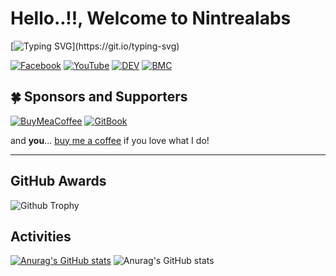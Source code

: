 # Hello..!!, Welcome to Nintrealabs

[![Typing SVG](https://readme-typing-svg.herokuapp.com?font=comfortaa&color=d42932&size=24&width=500&lines=Hello+!!+We+Are+from+Nintrea;Our+Location+Is+from+Cambodia;Nice+to+meet+you...)](https://git.io/typing-svg)

[![Facebook](https://img.shields.io/badge/Facebook-%231877F2.svg?&style=flat-square&logo=facebook&logoColor=white)](https://facebook.com/nintreapage) [![YouTube](https://img.shields.io/badge/YouTube-%23FF0000.svg?&style=flat-square&logo=youtube&logoColor=white)](https://youtube.com/Ahphnek3) [![DEV](https://img.shields.io/badge/DEV-%23000000.svg?&style=flat-square&logo=dev.to&logoColor=white)](https://dev.to/sophatleat) [![BMC](https://img.shields.io/badge/BuyMeaCoffee-%23FFDD00.svg?&style=flat-square&logo=buy-me-a-coffee&logoColor=black)](https://bmc.xyz/sophat)


## 🍀 Sponsors and Supporters

[![BuyMeaCoffee](https://wrngnz.ga/badge-buymeacoffee)](https://buymeacoff.ee/nintrea) [![GitBook](https://wrngnz.ga/badge-gitbook)](https://app.gitbook.com/@sophat) 

and **you**... [buy me a coffee](https://bmc.xyz/sophat) if you love what I do!

---




## GitHub Awards <br/>

![Github Trophy](https://github-profile-trophy.vercel.app/?username=nintrealabs)



## Activities <br/>
    
[![Anurag's GitHub stats](https://github-readme-stats.vercel.app/api?username=nintrealabs)](https://github.com/anuraghazra/github-readme-stats) ![Anurag's GitHub stats](https://github-readme-stats.vercel.app/api?username=nintrealabs&show_icons=true&theme=radical)


